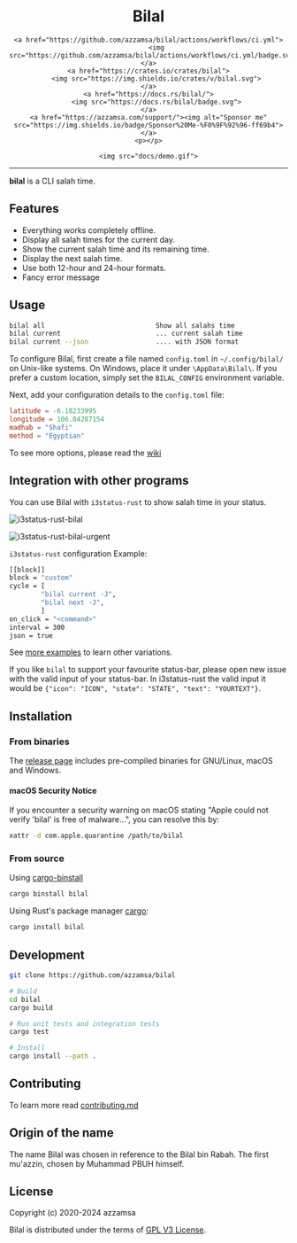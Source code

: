 <!-- dprint-ignore-start -->
<div align="center">
    <h1>Bilal</h1>

    <a href="https://github.com/azzamsa/bilal/actions/workflows/ci.yml">
        <img src="https://github.com/azzamsa/bilal/actions/workflows/ci.yml/badge.svg">
    </a>
    <a href="https://crates.io/crates/bilal">
        <img src="https://img.shields.io/crates/v/bilal.svg">
    </a>
    <a href="https://docs.rs/bilal/">
        <img src="https://docs.rs/bilal/badge.svg">
    </a>
    <a href="https://azzamsa.com/support/"><img alt="Sponsor me" src="https://img.shields.io/badge/Sponsor%20Me-%F0%9F%92%96-ff69b4">
    </a>
    <p></p>

    <img src="docs/demo.gif">

</div>
<!-- dprint-ignore-end -->

---

**bilal** is a CLI salah time.

## Features

- Everything works completely offline.
- Display all salah times for the current day.
- Show the current salah time and its remaining time.
- Display the next salah time.
- Use both 12-hour and 24-hour formats.
- Fancy error message

## Usage

```bash
bilal all                            Show all salahs time
bilal current                        ... current salah time
bilal current --json                 .... with JSON format
```

To configure Bilal, first create a file named `config.toml` in `~/.config/bilal/` on Unix-like systems. On Windows, place it under `\AppData\Bilal\`. If you prefer a custom location, simply set the `BILAL_CONFIG` environment variable.

Next, add your configuration details to the `config.toml` file:

```toml
latitude = -6.18233995
longitude = 106.84287154
madhab = "Shafi"
method = "Egyptian"
```

To see more options, please read the [wiki](docs/wiki.md)

## Integration with other programs

You can use Bilal with `i3status-rust` to show salah time in your status.

![i3status-rust-bilal](docs/i3status-rust.png)

![i3status-rust-bilal-urgent](docs/i3status-rust-urgent.png)

`i3status-rust` configuration Example:

```bash
[[block]]
block = "custom"
cycle = [
        "bilal current -J",
        "bilal next -J",
        ]
on_click = "<command>"
interval = 300
json = true
```

See [more examples](examples/) to learn other variations.

If you like `bilal` to support your favourite status-bar, please open new issue
with the valid input of your status-bar. In i3status-rust
the valid input it would be `{"icon": "ICON", "state": "STATE", "text": "YOURTEXT"}`.

## Installation

### From binaries

The [release page](https://github.com/azzamsa/bilal/releases) includes
pre-compiled binaries for GNU/Linux, macOS and Windows.

#### macOS Security Notice

If you encounter a security warning on macOS stating "Apple could not verify 'bilal' is free of malware...", you can resolve this by:

```bash
xattr -d com.apple.quarantine /path/to/bilal
```

### From source

Using [cargo-binstall](https://github.com/cargo-bins/cargo-binstall)

```bash
cargo binstall bilal
```

Using Rust's package manager [cargo](https://github.com/rust-lang/cargo):

```bash
cargo install bilal
```

## Development

```bash
git clone https://github.com/azzamsa/bilal

# Build
cd bilal
cargo build

# Run unit tests and integration tests
cargo test

# Install
cargo install --path .
```

## Contributing

To learn more read [contributing.md](docs/dev/contributing.md)

## Origin of the name

The name Bilal was chosen in reference to the Bilal bin Rabah. The first
mu'azzin, chosen by Muhammad PBUH himself.

## License

Copyright (c) 2020-2024 azzamsa

Bilal is distributed under the terms of [GPL V3 License](LICENSE).
